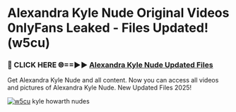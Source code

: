 # Alexandra Kyle Nude Original Videos 0nlyFans Leaked - Files Updated! (w5cu)

<h3>🔴 CLICK HERE 🌐==►► <a href="https://tinyurl.com/yrmya6cz" rel="nofollow">Alexandra Kyle Nude Updated Files</a></h3>

Get Alexandra Kyle Nude and all content. Now you can access all videos and pictures of Alexandra Kyle Nude. New Updated Files 2025!

[![w5cu](https://i.imgur.com/FMdXYCs.gif)](https://tinyurl.com/yrmya6cz)
kyle howarth nudes